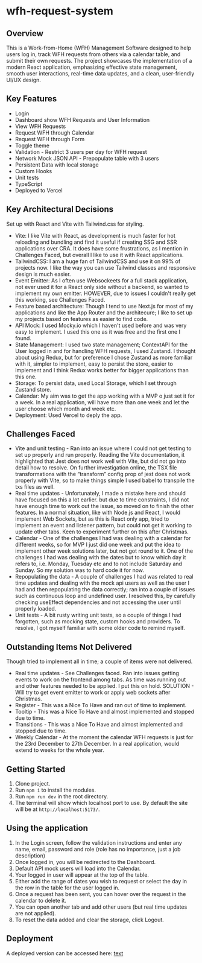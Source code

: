 # wfh-request-system

## Overview
This is a Work-from-Home (WFH) Management Software designed to help users log in, track WFH requests from others via a calendar table, and submit their own requests. The project showcases the implementation of a modern React application, emphasizing effective state management, smooth user interactions, real-time data updates, and a clean, user-friendly UI/UX design.

## Key Features
* Login
* Dashboard show WFH Requests and User Information
* View WFH Requests
* Request WFH through Calendar
* Request WFH through Form
* Toggle theme
* Validation - Restrict 3 users per day for WFH request
* Network Mock JSON API - Prepopulate table with 3 users
* Persistent Data with local storage
* Custom Hooks
* Unit tests
* TypeScript
* Deployed to Vercel


## Key Architectural Decisions
Set up with React and Vite with Tailwind.css for styling.

* Vite: I like Vite with React, as development is much faster for hot reloading and bundling and find it useful if creating SSG and SSR applications over CRA. It does have some frustrations, as I mention in Challenges Faced, but overall I like to use it with React applications.
* TailwindCSS: I am a huge fan of TailwindCSS and use it on 99% of projects now. I like the way you can use Tailwind classes and responsive design is much easier.
* Event Emitter: As I often use Websockeets for a full stack application, not ever used it for a React only side without a backend, so wanted to implement my own emitter. HOWEVER, due to issues I couldn't really get this working, see Challenges Faced.
* Feature based architecture: Though I tend to use Next.js for most of my applications and like the App Router and the architecure; I like to set up my projects based on features as easier to find code.
* API Mock: I used Mocky.io which I haven't used before and was very easy to implement. I used this one as it was free and the first one I found.
* State Management: I used two state management; ContextAPI for the User logged in and for handling WFH requests, I used Zustand. I thought about using Redux, but for preference I chose Zustand as more familiar with it, simpler to implement, easy to persist the store, easier to implement and I think Redux works better for bigger applications than this one.
* Storage: To persist data, used Local Storage, which I set through Zustand store.
* Calendar: My aim was to get the app working with a MVP o just set it for a week. In a real application, will have more than one week and let the user choose which month and week etc.
* Deployment: Used Vercel to deply the app.

## Challenges Faced 
* Vite and unit testing - Ran into an issue where I could not get testing to set up properly and run properly. Reading the Vite documentation, it highlighted that Jest does not work well with Vite, but did not go into detail how to resolve. On further investigation online, the TSX file transformations with the “transform” config prop of jest does not work properly with Vite, so to make things simple I used babel to transpile the txs files as well.
* Real time updates - Unfortunately, I made a mistake here and should have focused on this a lot earlier. but due to time constraints, I did not have enough time to work out the issue, so moved on to finish the other features. In a normal situation, like with Node.js and React, I would implement Web Sockets, but as this is React only app, tried to implement an event and listener pattern, but could not get it working to update other tabs. Keen to experiment further on this after Christmas.
* Calendar - One of the challenges I had was dealing with a calendar for different weeks, so for MVP I just did one week and put the idea to implement other week solutions later, but not got round to it. One of the challenges I had was dealing with the dates but to know which day it refers to, i.e. Monday, Tuesday etc and to not include Saturday and Sunday. So my solution was to hard code it for now.
* Repopulating the data - A couple of challenges I had was related to real time updates and dealing with the mock api users as well as the user I had and then repopulating the data correctly; ran into a couple of issues such as continuous loop and undefined user. I resolved this, by carefully checking useEffect dependencies and not accessing the user until properly loaded.
* Unit tests - A bit rusty writing unit tests, so a couple of things I had forgotten, such as mocking state, custom hooks and providers. To resolve, I got myself familiar with some older code to remind myself.

## Outstanding Items Not Delivered
Though tried to implement all in time; a couple of items were not delivered.

* Real time updates - See Challenges faced. Ran into issues getting events to work on the frontend among tabs. As time was running out and other features needed to be applied. I put this on hold. SOLUTION - Will try to get event emitter to work or apply web sockets after Christmas.
* Register - This was a Nice To Have and ran out of time to implement.
* Tooltip - This was a Nice To Have and almost implemented and stopped due to time.
* Transitions - This was a Nice To Have and almost implemented and stopped due to time.
* Weekly Calendar - At the moment the calendar WFH requests is just for the 23rd December to 27th December. In a real application, would extend to weeks for the whole year.


## Getting Started
1. Clone project.
2. Run `npm i` to install the modules.
3. Run `npm run dev` in the root directory.
4. The terminal will show which localhost port to use. By default the site will be at `http://localhost:5173/`.

## Using the application
1. In the Login screen, follow the validation instructions and enter any name, email, password and role (role has no importance, just a job description)
2. Once logged in, you will be redirected to the Dashboard.
3. Default API mock users will load into the Calendar.
4. Your logged in user will appear at the top of the table.
5. Either add the range of dates you wish to request or select the day in the row in the table for the user logged in.
6. Once a request has been sent, you can hover over the request in the calendar to delete it.
7. You can open another tab and add other users (but real time updates are not applied).
8. To reset the data added and clear the storage, click Logout.

## Deployment
A deployed version can be accessed here:
[text](https://wfh-request-system.vercel.app/)


